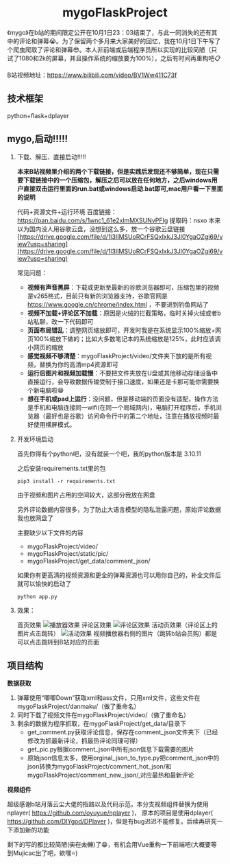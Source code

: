 <h1 align="center">mygoFlaskProject</h1>

《mygo》在b站的期间限定公开在10月1日23：03结束了，与此一同消失的还有其中的评论和弹幕:sob:。为了保留两个多月来大家美好的回忆，我在10月1日下午写了个爬虫爬取了评论和弹幕:sunglasses:。本人非前端或后端程序员所以实现的比较简陋（只试了1080和2k的屏幕，并且操作系统的缩放要为100%），之后有时间再重构吧:clipboard:

B站视频地址：https://www.bilibili.com/video/BV1Ww411C73f

## 技术框架

python+flask+dplayer

## mygo,启动!!!!!
1. 下载、解压、直接启动!!!!!
   
   **本来B站视频里介绍的两个下载链接，但是实践后发现还不够简单，现在只需要下载链接中的一个压缩包，解压之后可以放在任何地方，之后windows用户直接双击运行里面的run.bat或windows启动.bat即可,mac用户看一下里面的说明**

   代码+资源文件+运行环境 百度链接： https://pan.baidu.com/s/1wnc1_61e2xlmMXSUNvPFIg  提取码：nsxo
   本来以为国内没人用谷歌云盘，没想到这么多，放一个谷歌云盘链接 [https://drive.google.com/file/d/1l3IIMSUoRCrFSQxIxkJ3Jl0YgaOZgi69/view?usp=sharing](https://drive.google.com/file/d/1l3IIMSUoRCrFSQxIxkJ3Jl0YgaOZgi69/view?usp=sharing)

   常见问题：
   - **视频有声音黑屏**：下载或更新至最新的谷歌浏览器即可，压缩包里的视频是v265格式，目前只有新的浏览器支持，谷歌官网是 https://www.google.cn/chrome/index.html ，不要进到钓鱼网站了
   - **视频不加载+评论区不加载**：原因是火绒的拦截策略，临时关掉火绒或者b站私聊，改一下代码即可
   - **页面布局错乱**：调整网页缩放即可，开发时我是在系统显示100%缩放+网页100%缩放下做的；比如大多数笔记本的系统缩放是125%，此时应该调小网页的缩放
   - **感觉视频不够清楚**：mygoFlaskProject/video/文件夹下放的是所有视频，替换为你的高清mp4资源即可
   - **运行后图片和视频加载慢**：不要把文件夹放在U盘或其他移动存储设备中直接运行，会导致数据传输受制于接口速度，如果还是卡那可能你需要换个新电脑啦:grin:
   - **想在手机或pad上运行**：没问题，但是移动端的页面没有适配，操作方法是手机和电脑连接同一wifi(在同一个局域网内)，电脑打开程序后，手机浏览器（最好也是谷歌）访问命令行中的第二个地址，注意在播放视频时最好使用横屏模式。

3. 开发环境启动

   首先你得有个python吧，没有就装一个吧，我的python版本是 3.10.11

   之后安装requirements.txt里的包

   ```shell
   pip3 install -r requirements.txt
   ```
   
   由于视频和图片占用的空间较大，这部分我放在网盘
   
   另外评论数据内容很多，为了防止大语言模型的隐私泄露问题，原始评论数据我也放网盘了
   
   主要缺少以下文件的内容
   
   - mygoFlaskProject/video/
   - mygoFlaskProject/static/pic/
   - mygoFlaskProject/get_data/comment_json/
   
   如果你有更高清的视频资源和更全的弹幕资源也可以用你自己的，补全文件后就可以愉快的启动了
   
   ```shell
   python app.py
   ```
3. 效果：

   首页效果
   ![播放器效果](https://github.com/wangwc18/mygoFlaskProject/blob/master/show-player.png)
   评论区效果
   ![评论区效果](https://github.com/wangwc18/mygoFlaskProject/blob/master/show-comment.png)
   活动页效果（评论区上的图片点击跳转）
   ![活动效果](https://github.com/wangwc18/mygoFlaskProject/blob/master/show-mygo.png)
   视频播放器右侧的图片（跳转b站会员购）都是可以点击跳转到B站对应的页面

## 项目结构

**数据获取**

1. 弹幕使用“唧唧Down”获取xml和ass文件，只用xml文件，这些文件在mygoFlaskProject/danmaku/（做了重命名）
2. 同时下载了视频文件在mygoFlaskProject/video/（做了重命名）
3. 剩余的数据为程序抓取，在mygoFlaskProject/get_data/目录下
   - get_comment.py获取评论信息，保存在comment_json文件夹下（已经修改为抓最新评论，抓最热评论同理可得）
   - get_pic.py根据comment_json中所有json信息下载需要的图片
   - 原始json信息太多，使用orginal_json_to_type.py把comment_json中的json转换为mygoFlaskProject/comment_hot_json/和mygoFlaskProject/comment_new_json/,对应最热和最新评论

**视频组件**

超级感谢b站月落云尘大佬的指路以及代码示范，本分支视频组件替换为使用nplayer( https://github.com/oyuyue/nplayer )，
原本的项目是使用dplayer( https://github.com/DIYgod/DPlayer )，但是有bug迟迟不能修复。后续再研究一下添加新的功能



剩下的写的都比较简陋(~~实在太懒~~)了:grin:，有机会用Vue重构一下前端吧(大概要等到Mujicac出了吧，欸嘿:star:)
